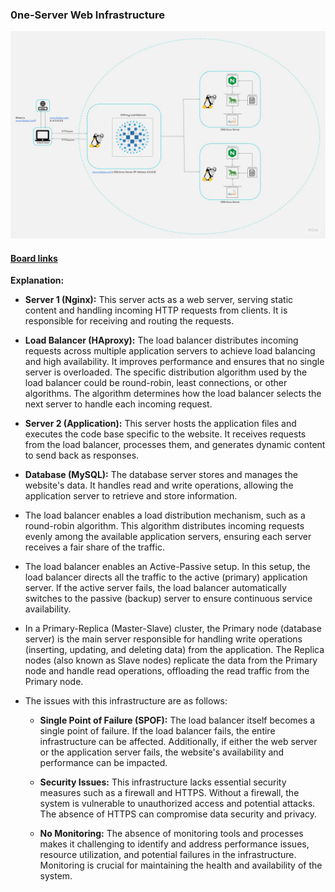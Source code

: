 ### 0ne-Server Web Infrastructure

![](https://raw.githubusercontent.com/Chatelo/alx-system_engineering-devops/master/0x09-web_infrastructure_design/images/1-distributed_web_infrastructure.jpg)

#### [Board links](https://miro.com/app/board/uXjVMEXwjm8=/ "Board links")
**Explanation:**

*   **Server 1 (Nginx):** This server acts as a web server, serving static content and handling incoming HTTP requests from clients. It is responsible for receiving and routing the requests.
    
*   **Load Balancer (HAproxy):** The load balancer distributes incoming requests across multiple application servers to achieve load balancing and high availability. It improves performance and ensures that no single server is overloaded. The specific distribution algorithm used by the load balancer could be round-robin, least connections, or other algorithms. The algorithm determines how the load balancer selects the next server to handle each incoming request.
    
*   **Server 2 (Application):** This server hosts the application files and executes the code base specific to the website. It receives requests from the load balancer, processes them, and generates dynamic content to send back as responses.
    
*   **Database (MySQL):** The database server stores and manages the website's data. It handles read and write operations, allowing the application server to retrieve and store information.
    

*   The load balancer enables a load distribution mechanism, such as a round-robin algorithm. This algorithm distributes incoming requests evenly among the available application servers, ensuring each server receives a fair share of the traffic.
    
*   The load balancer enables an Active-Passive setup. In this setup, the load balancer directs all the traffic to the active (primary) application server. If the active server fails, the load balancer automatically switches to the passive (backup) server to ensure continuous service availability.
    
*   In a Primary-Replica (Master-Slave) cluster, the Primary node (database server) is the main server responsible for handling write operations (inserting, updating, and deleting data) from the application. The Replica nodes (also known as Slave nodes) replicate the data from the Primary node and handle read operations, offloading the read traffic from the Primary node.
    
*   The issues with this infrastructure are as follows:
    
    *   **Single Point of Failure (SPOF):** The load balancer itself becomes a single point of failure. If the load balancer fails, the entire infrastructure can be affected. Additionally, if either the web server or the application server fails, the website's availability and performance can be impacted.
        
    *   **Security Issues:** This infrastructure lacks essential security measures such as a firewall and HTTPS. Without a firewall, the system is vulnerable to unauthorized access and potential attacks. The absence of HTTPS can compromise data security and privacy.
        
    *   **No Monitoring:** The absence of monitoring tools and processes makes it challenging to identify and address performance issues, resource utilization, and potential failures in the infrastructure. Monitoring is crucial for maintaining the health and availability of the system.